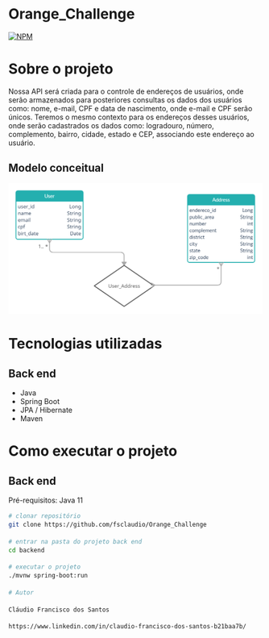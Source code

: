 # Orange_Challenge

[![NPM](https://img.shields.io/npm/l/react)](https://github.com/fsclaudio/Orange_Challenge/blob/main/LICENSE) 

# Sobre o projeto


Nossa API será criada para o controle de endereços de usuários, onde serão armazenados para posteriores consultas os dados dos usuários como: nome, e-mail, 
CPF e data de nascimento, onde e-mail e CPF serão únicos. Teremos o mesmo contexto para os endereços desses usuários, onde serão cadastrados os dados 
como: logradouro, número, complemento, bairro, cidade, estado e CEP, associando este endereço ao usuário. 

## Modelo conceitual
![Modelo Conceitual](https://github.com/fsclaudio/dsdeliver-sd2-claudio/blob/main/front-mobile/assets/Modelo.png)

# Tecnologias utilizadas
## Back end
- Java
- Spring Boot
- JPA / Hibernate
- Maven

# Como executar o projeto

## Back end
Pré-requisitos: Java 11

```bash
# clonar repositório
git clone https://github.com/fsclaudio/Orange_Challenge

# entrar na pasta do projeto back end
cd backend

# executar o projeto
./mvnw spring-boot:run

# Autor

Cláudio Francisco dos Santos

https://www.linkedin.com/in/claudio-francisco-dos-santos-b21baa7b/
